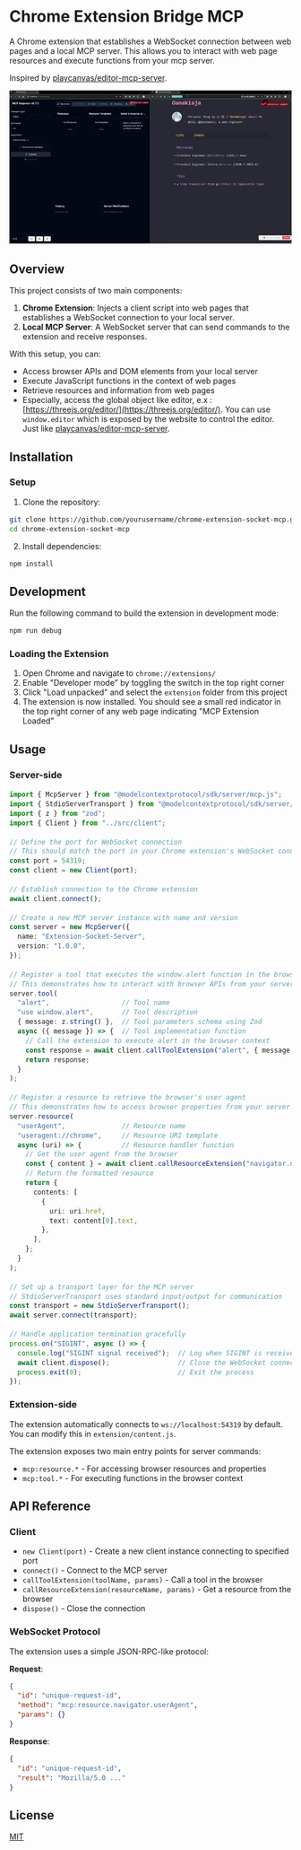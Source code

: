 # Chrome Extension Bridge MCP

A Chrome extension that establishes a WebSocket connection between web pages and a local MCP server. This allows you to interact with web page resources and execute functions from your mcp server.

Inspired by [playcanvas/editor-mcp-server](https://github.com/playcanvas/editor-mcp-server).

![Example](./assets/example-1.webp)

## Overview

This project consists of two main components:

1. **Chrome Extension**: Injects a client script into web pages that establishes a WebSocket connection to your local server.
2. **Local MCP Server**: A WebSocket server that can send commands to the extension and receive responses.

With this setup, you can:
- Access browser APIs and DOM elements from your local server
- Execute JavaScript functions in the context of web pages
- Retrieve resources and information from web pages
- Especially, access the global object like editor, e.x : [https://threejs.org/editor/](https://threejs.org/editor/). You can use `window.editor` which is exposed by the website to control the editor. Just like [playcanvas/editor-mcp-server](https://github.com/playcanvas/editor-mcp-server).

## Installation

### Setup

1. Clone the repository:
```bash
git clone https://github.com/yourusername/chrome-extension-socket-mcp.git
cd chrome-extension-socket-mcp
```

2. Install dependencies:
```bash
npm install
```

## Development

Run the following command to build the extension in development mode:

```bash
npm run debug
```

### Loading the Extension

1. Open Chrome and navigate to `chrome://extensions/`
2. Enable "Developer mode" by toggling the switch in the top right corner
3. Click "Load unpacked" and select the `extension` folder from this project
4. The extension is now installed. You should see a small red indicator in the top right corner of any web page indicating "MCP Extension Loaded"

## Usage

### Server-side

```typescript
import { McpServer } from "@modelcontextprotocol/sdk/server/mcp.js";
import { StdioServerTransport } from "@modelcontextprotocol/sdk/server/stdio.js";
import { z } from "zod"; 
import { Client } from "../src/client";

// Define the port for WebSocket connection
// This should match the port in your Chrome extension's WebSocket connection
const port = 54319;
const client = new Client(port);

// Establish connection to the Chrome extension
await client.connect();

// Create a new MCP server instance with name and version
const server = new McpServer({
  name: "Extension-Socket-Server",
  version: "1.0.0",
});

// Register a tool that executes the window.alert function in the browser
// This demonstrates how to interact with browser APIs from your server
server.tool(
  "alert",                  // Tool name
  "use window.alert",       // Tool description
  { message: z.string() },  // Tool parameters schema using Zod
  async ({ message }) => {  // Tool implementation function
    // Call the extension to execute alert in the browser context
    const response = await client.callToolExtension("alert", { message });
    return response;
  }
);

// Register a resource to retrieve the browser's user agent
// This demonstrates how to access browser properties from your server
server.resource(
  "userAgent",              // Resource name
  "useragent://chrome",     // Resource URI template
  async (uri) => {          // Resource handler function
    // Get the user agent from the browser
    const { content } = await client.callResourceExtension("navigator.userAgent");
    // Return the formatted resource
    return {
      contents: [
        {
          uri: uri.href,
          text: content[0].text,
        },
      ],
    };
  }
);

// Set up a transport layer for the MCP server
// StdioServerTransport uses standard input/output for communication
const transport = new StdioServerTransport();
await server.connect(transport);

// Handle application termination gracefully
process.on("SIGINT", async () => {
  console.log("SIGINT signal received");  // Log when SIGINT is received
  await client.dispose();                 // Close the WebSocket connection
  process.exit(0);                        // Exit the process
});
```

### Extension-side

The extension automatically connects to `ws://localhost:54319` by default. You can modify this in `extension/content.js`.

The extension exposes two main entry points for server commands:

- `mcp:resource.*` - For accessing browser resources and properties
- `mcp:tool.*` - For executing functions in the browser context

## API Reference

### Client

- `new Client(port)` - Create a new client instance connecting to specified port
- `connect()` - Connect to the MCP server
- `callToolExtension(toolName, params)` - Call a tool in the browser
- `callResourceExtension(resourceName, params)` - Get a resource from the browser
- `dispose()` - Close the connection

### WebSocket Protocol

The extension uses a simple JSON-RPC-like protocol:

**Request**:
```json
{
  "id": "unique-request-id",
  "method": "mcp:resource.navigator.userAgent",
  "params": {}
}
```

**Response**:
```json
{
  "id": "unique-request-id",
  "result": "Mozilla/5.0 ..."
}
```

## License

[MIT](LICENSE)
